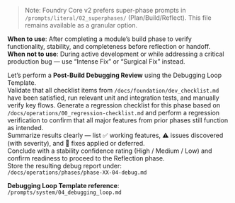 > Note: Foundry Core v2 prefers super-phase prompts in `/prompts/literal/02_superphases/` (Plan/Build/Reflect). This file remains available as a granular option.

**When to use**: After completing a module’s build phase to verify functionality, stability, and completeness before reflection or handoff.  
**When not to use**: During active development or while addressing a critical production bug — use “Intense Fix” or “Surgical Fix” instead.

Let’s perform a **Post-Build Debugging Review** using the Debugging Loop Template.  
Validate that all checklist items from `/docs/foundation/dev_checklist.md` have been satisfied, run relevant unit and integration tests, and manually verify key flows.
Generate a regression checklist for this phase based on `/docs/operations/00_regression-checklist.md` and perform a regression verification to confirm that all major features from prior phases still function as intended.    
Summarize results clearly — list ✅ working features, ⚠️ issues discovered (with severity), and 🧩 fixes applied or deferred.  
Conclude with a stability confidence rating (High / Medium / Low) and confirm readiness to proceed to the Reflection phase.  
Store the resulting debug report under:  
`/docs/operations/phases/phase-XX-04-debug.md`

**Debugging Loop Template reference**: `/prompts/system/04_debugging_loop.md`